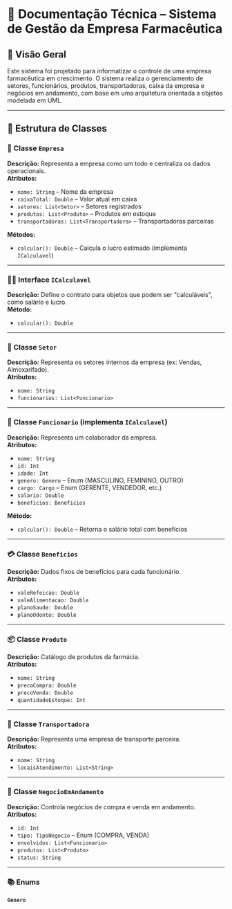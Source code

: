 # 📘 Documentação Técnica – Sistema de Gestão da Empresa Farmacêutica

## 📌 Visão Geral
Este sistema foi projetado para informatizar o controle de uma empresa farmacêutica em crescimento. O sistema realiza o gerenciamento de setores, funcionários, produtos, transportadoras, caixa da empresa e negócios em andamento, com base em uma arquitetura orientada a objetos modelada em UML.

---

## 🧱 Estrutura de Classes

### 🏢 Classe `Empresa`
**Descrição:** Representa a empresa como um todo e centraliza os dados operacionais.  
**Atributos:**
- `nome: String` – Nome da empresa
- `caixaTotal: Double` – Valor atual em caixa
- `setores: List<Setor>` – Setores registrados
- `produtos: List<Produto>` – Produtos em estoque
- `transportadoras: List<Transportadora>` – Transportadoras parceiras

**Métodos:**
- `calcular(): Double` – Calcula o lucro estimado (implementa `ICalculavel`)

---

### 👨‍💼 Interface `ICalculavel`
**Descrição:** Define o contrato para objetos que podem ser "calculáveis", como salário e lucro.  
**Método:**
- `calcular(): Double`

---

### 🏬 Classe `Setor`
**Descrição:** Representa os setores internos da empresa (ex: Vendas, Almoxarifado).  
**Atributos:**
- `nome: String`
- `funcionarios: List<Funcionario>`

---

### 👤 Classe `Funcionario` (implementa `ICalculavel`)
**Descrição:** Representa um colaborador da empresa.  
**Atributos:**
- `nome: String`
- `id: Int`
- `idade: Int`
- `genero: Genero` – Enum (MASCULINO, FEMININO, OUTRO)
- `cargo: Cargo` – Enum (GERENTE, VENDEDOR, etc.)
- `salario: Double`
- `beneficios: Beneficios`

**Método:**
- `calcular(): Double` – Retorna o salário total com benefícios

---

### 💳 Classe `Beneficios`
**Descrição:** Dados fixos de benefícios para cada funcionário.  
**Atributos:**
- `valeRefeicao: Double`
- `valeAlimentacao: Double`
- `planoSaude: Double`
- `planoOdonto: Double`

---

### 📦 Classe `Produto`
**Descrição:** Catálogo de produtos da farmácia.  
**Atributos:**
- `nome: String`
- `precoCompra: Double`
- `precoVenda: Double`
- `quantidadeEstoque: Int`

---

### 🚛 Classe `Transportadora`
**Descrição:** Representa uma empresa de transporte parceira.  
**Atributos:**
- `nome: String`
- `locaisAtendimento: List<String>`

---

### 🤝 Classe `NegocioEmAndamento`
**Descrição:** Controla negócios de compra e venda em andamento.  
**Atributos:**
- `id: Int`
- `tipo: TipoNegocio` – Enum (COMPRA, VENDA)
- `envolvidos: List<Funcionario>`
- `produtos: List<Produto>`
- `status: String`

---

### 📚 Enums

#### `Genero`
